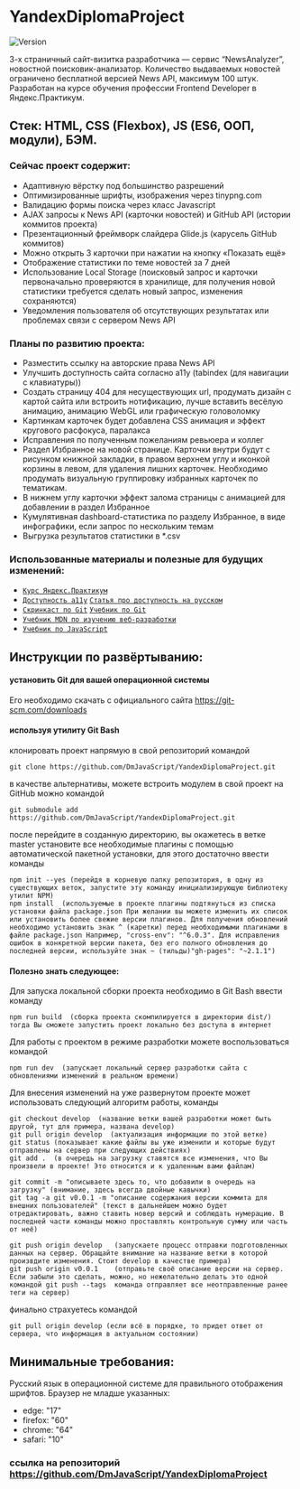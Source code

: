 # YandexDiplomaProject
![Version][shield-version]

3-х страничный cайт-визитка разработчика — сервис “NewsAnalyzer”, новостной поисковик-анализатор. Количество выдаваемых новостей ограничено бесплатной версией News API, максимум 100 штук. Разработан на курсе обучения профессии Frontend Developer в Яндекс.Практикум.
## Стек: HTML, CSS (Flexbox), JS (ES6, ООП, модули), БЭМ.

### Сейчас проект содержит:
* Адаптивную вёрстку под большинство разрешений
* Оптимизированные шрифты, изображения через tinypng.com
* Валидацию формы поиска через класс Javascript
* AJAX запросы к News API (карточки новостей) и GitHub API (истории коммитов проекта)
* Презентационный фреймворк слайдера Glide.js (карусель GitHub коммитов)
* Можно открыть 3 карточки при нажатии на кнопку «Показать ещё»
* Отображение статистики по теме новостей за 7 дней
* Использование Local Storage (поисковый запрос и карточки первоначально проверяются в хранилище, для получения новой статистики требуется сделать новый запрос, изменения сохраняются)
* Уведомления пользователя об отсутствующих результатах или проблемах связи с сервером News API

### Планы по развитию проекта:
* Разместить ссылку на авторские права News API
* Улучшить доступность сайта согласно a11y (tabindex (для навигации с клавиатуры))
* Создать страницу 404 для несуществующих url, продумать дизайн с картой сайта или встроить нотификацию, лучше вставить весёлую анимацию, анимацию WebGL или графическую головоломку
* Картинкам карточек будет добавлена CSS анимация и эффект кругового расфокуса, паралакса
* Исправления по полученным пожеланиям ревьюера и коллег
* Раздел Избранное на новой странице. Карточки внутри будут с рисунком книжной закладки, в правом верхнем углу и иконкой корзины в левом, для удаления лишних карточек. Необходимо продумать визуальную группировку избранных карточек по тематикам.
* В нижнем углу карточки эффект залома страницы с анимацией для добавлении в раздел Избранное
* Кумулятивная dashboard-статистика по разделу Избранное, в виде инфографики, если запрос по нескольким темам
* Выгрузка результатов статистики в *.csv

### Использованные материалы и полезные для будущих изменений:

* [`Курс Яндекс.Практикум`](https://praktikum.yandex.ru/)
* [`Доступность a11y`](udacity.com/course/web-accessibility--ud891) [`Статья про доступность на русском`](https://medium.com/web-standards/pragmatic-a11y-rules-b16dd2f77685)
* [`Скринкаст по Git`](https://www.youtube.com/watch?v=QkY8lXZuiqQ&list=PLDyvV36pndZHkDRik6kKF6gSb0N0W995h) [`Учебник по Git`](https://git-scm.com/book/ru/v1)
* [`Учебник MDN по изучению веб-разработки`](https://developer.mozilla.org/ru/docs/Learn)
* [`Учебник по JavaScript`](https://learn.javascript.ru/)




## Инструкции по развёртыванию:

#### установить Git для вашей операционной системы
Его необходимо скачать с официального сайта <https://git-scm.com/downloads>

#### используя утилиту Git Bash
клонировать проект напрямую в свой репозиторий командой
```shell
git clone https://github.com/DmJavaScript/YandexDiplomaProject.git
```
в качестве альтернативы, можете встроить модулем в свой проект на GitHub можно командой
```shell
git submodule add https://github.com/DmJavaScript/YandexDiplomaProject.git
```

после перейдите в созданную директорию, вы окажетесь в ветке master
установите все необходимые плагины с помощью автоматической пакетной установки,  для этого достаточно ввести команды
```shell
npm init --yes (перейдя в корневую папку репозитория, в одну из существующих веток, запустите эту команду инициализирующую библиотеку утилит NPM)
npm install  (используемые в проекте плагины подтянуться из списка установки файла package.json При желании вы можете изменить их список или установить более свежие версии плагинов. Для получения обновлений необходимо установить знак ^ (каретки) перед необходимыми плагинами в файле package.json Например, "cross-env": "^6.0.3". Для исправления ошибок в конкретной версии пакета, без его полного обновления до последней версии, используйте знак ~ (тильды)"gh-pages": "~2.1.1")
```

#### Полезно знать следующее:
Для запуска локальной сборки проекта необходимо в Git Bash ввести команду
```shell
npm run build  (cборка проекта скомпилируется в директории dist/) тогда Вы сможете запустить проект локально без доступа в интернет
```

Для работы с проектом в режиме разработки можете воспользоваться командой
```shell
npm run dev  (запускает локальный сервер разработки сайта с обновлениями изменений в реальном времени)
```

Для внесения изменений на уже развернутом проекте может использовать следующий алгоритм работы, команды
```shell
git checkout develop  (название ветки вашей разработки может быть другой, тут для примера, названа develop)
git pull origin develop  (актуализация информации по этой ветке)
git status (показывает какие файлы вы уже изменили и которые будут отправлены на сервер при следующих действиях)
git add .  (в очередь на загрузку ставятся все изменения, что Вы произвели в проекте! Это относится и к удаленным вами файлам)

git commit -m "описываете здесь то, что добавили в очередь на загрузку" (внимание, здесь всегда двойные кавычки)
git tag -a git v0.0.1 -m "описание содержания версии коммита для внешних пользователей" (текст в дальнейшем можно будет отредактировать, важно ставить новер версий и соблюдать нумерацию. В последней части команды можно проставлять контрольную сумму или часть от неё)

git push origin develop   (запускаете процесс отправки подготовленных данных на сервер. Обращайте внимание на название ветки в которой произвдите изменения. Стоит develop в качестве примера)
git push origin v0.0.1    (отправьте своё описание версии на сервер. Если забыли это сделать, можно, но нежелательно делать это одной командой git push --tags  команда отправляет все неотправленные ранее теги на сервер)
```

финально страхуетесь командой
```shell
git pull origin develop (если всё в порядке, то придет ответ от сервера, что информация в актуальном состоянии)
```


## Минимальные требования:
Русский язык в операционной системе для правильного отображения шрифтов.
Браузер не младше указанных:
* edge: "17"
* firefox: "60"
* chrome: "64"
* safari: "10"

[shield-version]: https://img.shields.io/github/v/release/DmJavaScript/YandexDiplomaProject?style=flat-square
### ссылка на репозиторий https://github.com/DmJavaScript/YandexDiplomaProject